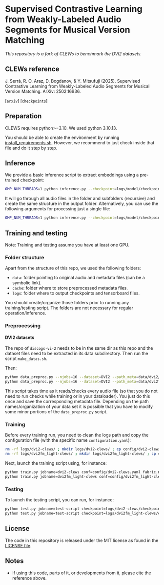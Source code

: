 # Supervised Contrastive Learning from Weakly-Labeled Audio Segments for Musical Version Matching

_This repository is a fork of *CLEWs* to benchmark the *DVI2* datasets._

## CLEWs reference

J. Serrà, R. O. Araz, D. Bogdanov, & Y. Mitsufuji (2025). Supervised Contrastive Learning from Weakly-Labeled Audio Segments for Musical Version Matching. ArXiv: 2502.16936.

[[`arxiv`](https://arxiv.org/abs/2502.16936)] [[`checkpoints`](https://zenodo.org/records/15045900)]

## Preparation

CLEWS requires python>=3.10. We used python 3.10.13.

You should be able to create the environment by running [install_requirements.sh](install_requirements.sh). However, we recommend to just check inside that file and do it step by step.


## Inference

We provide a basic inference script to extract embeddings using a pre-trained checkpoint:

```bash
OMP_NUM_THREADS=1 python inference.py --checkpoint=logs/model/checkpoint_best.ckpt --path_in=data/audio_files/ --path_out=cache/extracted_embeddings/
```

It will go through all audio files in the folder and subfolders (recursive) and create the same structure in the output folder. Alternatively, you can use the following arguments for processing just a single file:

```bash
OMP_NUM_THREADS=1 python inference.py --checkpoint=logs/model/checkpoint_best.ckpt --fn_in=data/audio_files/filename.mp3 --fn_out=cache/extracted_embeddings/filename.pt
```

## Training and testing

Note: Training and testing assume you have at least one GPU.

### Folder structure

Apart from the structure of this repo, we used the following folders:
* `data`: folder pointing to original audio and metadata files (can be a symbolic link).
* `cache`: folder where to store preprocessed metadata files.
* `logs`: folder where to output checkpoints and tensorboard files.

You should create/organize those folders prior to running any training/testing script. The folders are not necessary for regular operation/inference.

### Preprocessing
#### DVI2 datasets

The repo of `discogs-vi-2` needs to be in the same dir as this repo and the dataset files need to be extracted in its data subdirectory. Then run the script ```make_datas.sh```. 

Then:
```bash
python data_preproc.py --njobs=16 --dataset=DVI2 --path_meta=data/dvi2/ --path_audio=data/audio/ --ext_in=mp4/ --fn_out=cache/metadata-dvi2.pt
python data_preproc.py --njobs=16 --dataset=DVI2 --path_meta=data/dvi2fm_light/ --path_audio=data/audio/ --ext_in=mp4/ --fn_out=cache/metadata-dvi2fm_light.pt
```

This script takes time as it reads/checks every audio file (so that you do not need to run checks while training or in your dataloader). You just do this once and save the corresponding metadata file. Depending on the path names/organization of your data set it is possible that you have to modify some minor portions of the `data_preproc.py` script.

### Training

Before every training run, you need to clean the logs path and copy the configuration file (with the specific name `configuration.yaml`):
```bash
rm -rf logs/dvi2-clews/ ; mkdir logs/dvi2-clews/ ; cp config/dvi2-clews.yaml logs/dvi2-clews/configuration.yaml
rm -rf logs/dvi2fm_light-clews/ ; mkdir logs/dvi2fm_light-clews/ ; cp config/dvi2fm_light-clews.yaml logs/dvi2fm_light-clews/configuration.yaml
```

Next, launch the training script using, for instance:

```bash
python train.py jobname=dvi2-clews conf=config/dvi2-clews.yaml fabric.nnodes=1 fabric.ngpus=2
python train.py jobname=dvi2fm_light-clews conf=config/dvi2fm_light-clews.yaml fabric.nnodes=1 fabric.ngpus=2
```

### Testing

To launch the testing script, you can run, for instance:

```bash
python test.py jobname=test-script checkpoint=logs/dvi2-clews/checkpoint_best.ckpt nnodes=1 ngpus=4 redux=bpwr-10
python test.py jobname=test-script checkpoint=logs/dvi2fm_light-clews/checkpoint_best.ckpt nnodes=1 ngpus=4 redux=bpwr-10 maxlen=300
```

## License

The code in this repository is released under the MIT license as found in the [LICENSE file](LICENSE).

## Notes

* If using this code, parts of it, or developments from it, please cite the reference above.

